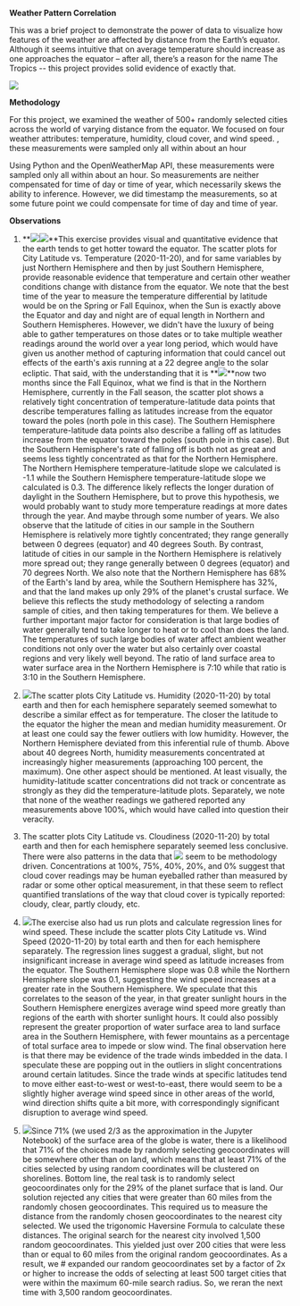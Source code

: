 **Weather Pattern Correlation**

This was a brief project to demonstrate the power of data to visualize how
features of the weather are affected by distance from the Earth’s equator.
Although it seems intuitive that on average temperature should increase as one
approaches the equator – after all, there’s a reason for the name The Tropics --
this project provides solid evidence of exactly that.

![](media/125141cbaacaae806b0a32292eae65dd.png)

**Methodology**

For this project, we examined the weather of 500+ randomly selected cities
across the world of varying distance from the equator. We focused on four
weather attributes: temperature, humidity, cloud cover, and wind speed. , these
measurements were sampled only all within about an hour

Using Python and the OpenWeatherMap API, these measurements were sampled only
all within about an hour. So measurements are neither compensated for time of
day or time of year, which necessarily skews the ability to inference. However,
we did timestamp the measurements, so at some future point we could compensate
for time of day and time of year.

**Observations**

1.  **![](media/837a1de4d5923a1f1ef29b01691faefa.png)![](media/5b14ffc878beea236d33410d6b52fcf6.png)**This
    exercise provides visual and quantitative evidence that the earth tends to
    get hotter toward the equator. The scatter plots for City Latitude vs.
    Temperature (2020-11-20), and for same variables by just Northern Hemisphere
    and then by just Southern Hemisphere, provide reasonable evidence that
    temperature and certain other weather conditions change with distance from
    the equator. We note that the best time of the year to measure the
    temperature differential by latitude would be on the Spring or Fall Equinox,
    when the Sun is exactly above the Equator and day and night are of equal
    length in Northern and Southern Hemispheres. However, we didn't have the
    luxury of being able to gather temperatures on those dates or to take
    multiple weather readings around the world over a year long period, which
    would have given us another method of capturing information that could
    cancel out effects of the earth's axis running at a 22 degree angle to the
    solar ecliptic. That said, with the understanding that it is
    **![](media/143452af58509ad135395e53956f77bc.png)**now two months since the
    Fall Equinox, what we find is that in the Northern Hemisphere, currently in
    the Fall season, the scatter plot shows a relatively tight concentration of
    temperature-latitude data points that describe temperatures falling as
    latitudes increase from the equator toward the poles (north pole in this
    case). The Southern Hemisphere temperature-latitude data points also
    describe a falling off as latitudes increase from the equator toward the
    poles (south pole in this case). But the Southern Hemisphere's rate of
    falling off is both not as great and seems less tightly concentrated as that
    for the Northern Hemisphere. The Northern Hemisphere temperature-latitude
    slope we calculated is -1.1 while the Southern Hemisphere
    temperature-latitude slope we calculated is 0.3. The difference likely
    reflects the longer duration of daylight in the Southern Hemisphere, but to
    prove this hypothesis, we would probably want to study more temperature
    readings at more dates through the year. And maybe through some number of
    years. We also observe that the latitude of cities in our sample in the
    Southern Hemisphere is relatively more tightly concentrated; they range
    generally between 0 degrees (equator) and 40 degrees South. By contrast,
    latitude of cities in our sample in the Northern Hemisphere is relatively
    more spread out; they range generally between 0 degrees (equator) and 70
    degrees North. We also note that the Northern Hemisphere has 68% of the
    Earth's land by area, while the Southern Hemisphere has 32%, and that the
    land makes up only 29% of the planet's crustal surface. We believe this
    reflects the study methodology of selecting a random sample of cities, and
    then taking temperatures for them. We believe a further important major
    factor for consideration is that large bodies of water generally tend to
    take longer to heat or to cool than does the land. The temperatures of such
    large bodies of water affect ambient weather conditions not only over the
    water but also certainly over coastal regions and very likely well beyond.
    The ratio of land surface area to water surface area in the Northern
    Hemisphere is 7:10 while that ratio is 3:10 in the Southern Hemisphere.

2.  ![](media/111810071553e6d3174116d8856376cf.png)The scatter plots City
    Latitude vs. Humidity (2020-11-20) by total earth and then for each
    hemisphere separately seemed somewhat to describe a similar effect as for
    temperature. The closer the latitude to the equator the higher the mean and
    median humidity measurement. Or at least one could say the fewer outliers
    with low humidity. However, the Northern Hemisphere deviated from this
    inferential rule of thumb. Above about 40 degrees North, humidity
    measurements concentrated at increasingly higher measurements (approaching
    100 percent, the maximum). One other aspect should be mentioned. At least
    visually, the humidity-latitude scatter concentrations did not track or
    concentrate as strongly as they did the temperature-latitude plots.
    Separately, we note that none of the weather readings we gathered reported
    any measurements above 100%, which would have called into question their
    veracity.

3.  The scatter plots City Latitude vs. Cloudiness (2020-11-20) by total earth
    and then for each hemisphere separately seemed less conclusive. There were
    also patterns in the data that
    ![](media/49444d90787b7e5f18d0fe63303202e0.png) seem to be methodology
    driven. Concentrations at 100%, 75%, 40%, 20%, and 0% suggest that cloud
    cover readings may be human eyeballed rather than measured by radar or some
    other optical measurement, in that these seem to reflect quantified
    translations of the way that cloud cover is typically reported: cloudy,
    clear, partly cloudy, etc.

4.  ![](media/a485f11bfa3ae4d4d9fa053a61e1705b.png)The exercise also had us run
    plots and calculate regression lines for wind speed. These include the
    scatter plots City Latitude vs. Wind Speed (2020-11-20) by total earth and
    then for each hemisphere separately. The regression lines suggest a gradual,
    slight, but not insignificant increase in average wind speed as latitude
    increases from the equator. The Southern Hemisphere slope was 0.8 while the
    Northern Hemisphere slope was 0.1, suggesting the wind speed increases at a
    greater rate in the Southern Hemisphere. We speculate that this correlates
    to the season of the year, in that greater sunlight hours in the Southern
    Hemisphere energizes average wind speed more greatly than regions of the
    earth with shorter sunlight hours. It could also possibly represent the
    greater proportion of water surface area to land surface area in the
    Southern Hemisphere, with fewer mountains as a percentage of total surface
    area to impede or slow wind. The final observation here is that there may be
    evidence of the trade winds imbedded in the data. I speculate these are
    popping out in the outliers in slight concentrations around certain
    latitudes. Since the trade winds at specific latitudes tend to move either
    east-to-west or west-to-east, there would seem to be a slightly higher
    average wind speed since in other areas of the world, wind direction shifts
    quite a bit more, with correspondingly significant disruption to average
    wind speed.

5.  ![](media/e0e9c7d65ce4f00053652277bbb9a3b9.png)Since 71% (we used 2/3 as the
    approximation in the Jupyter Notebook) of the surface area of the globe is
    water, there is a likelihood that 71% of the choices made by randomly
    selecting geocoordinates will be somewhere other than on land, which means
    that at least 71% of the cities selected by using random coordinates will be
    clustered on shorelines. Bottom line, the real task is to randomly select
    geocoordinates only for the 29% of the planet surface that is land. Our
    solution rejected any cities that were greater than 60 miles from the
    randomly chosen geocoordinates. This required us to measure the distance
    from the randomly chosen geocoordinates to the nearest city selected. We
    used the trigonomic Haversine Formula to calculate these distances. The
    original search for the nearest city involved 1,500 random geocoordinates.
    This yielded just over 200 cities that were less than or equal to 60 miles
    from the original random geocoordinates. As a result, we \# expanded our
    random geocoordinates set by a factor of 2x or higher to increase the odds
    of selecting at least 500 target cities that were within the maximum 60-mile
    search radius. So, we reran the next time with 3,500 random geocoordinates.
